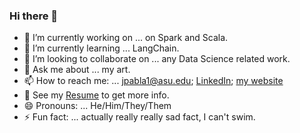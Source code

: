 ### Hi there 👋

<!--
**jiteshpabla/jiteshpabla** is a ✨ _special_ ✨ repository because its `README.md` (this file) appears on your GitHub profile.

Here are some ideas to get you started:

- 🔭 I’m currently working on ...
- 🌱 I’m currently learning ...
- 👯 I’m looking to collaborate on ...
- 🤔 I’m looking for help with ...
- 💬 Ask me about ...
- 📫 How to reach me: ...
- 😄 Pronouns: ...
- ⚡ Fun fact: ...
-->

- 🔭 I’m currently working on ... on Spark and Scala.
- 🌱 I’m currently learning ... LangChain.
- 👯 I’m looking to collaborate on ... any Data Science related work.
- 💬 Ask me about ... my art.
- 📫 How to reach me: ... jpabla1@asu.edu; [LinkedIn](https://linkedin.com/in/jiteshpabla); [my website](https://jiteshpabla.github.io)
- 📝 See my [Resume](https://github.com/jiteshpabla/jiteshpabla.github.io/blob/master/resumes/Pabla,%20Jitesh%20-%20Resume.pdf) <!--and [Curriculum Vitae](https://github.com/jiteshpabla/jiteshpabla.github.io/blob/master/Pabla_Jitesh_CV.pdf)--> to get more info.
- 😄 Pronouns: ... He/Him/They/Them
- ⚡ Fun fact: ... actually really really sad fact, I can't swim.

<!--
![Jitesh's GitHub Stats](https://github-readme-stats.vercel.app/api?username=jiteshpabla&show_icons=true&hide_border=true)
-->
